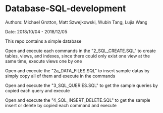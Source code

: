 # Database-SQL-development

Authors:
Michael Grotton, 
Matt Szwejkowski, 
Wubin Tang, 
Lujia Wang

Date: 2018/10/04 - 2018/12/05

This repo contains a simple database

Open and execute each commands in the "2_SQL_CREATE.SQL" 
to create tables, views, and indexes, since there could only exist one view at the same time,
execute views one by one

Open and execute the "2a_DATA_FILES.SQL" to insert sample datas
by simply copy all of them and execute in the commands

Open and execute the "3_SQL_QUERIES.SQL" to get the sample queries
by copied each query and execute

Open and execute the "4_SQL_INSERT_DELETE.SQL" to get the sample insert or delete
by copied each command and execute

